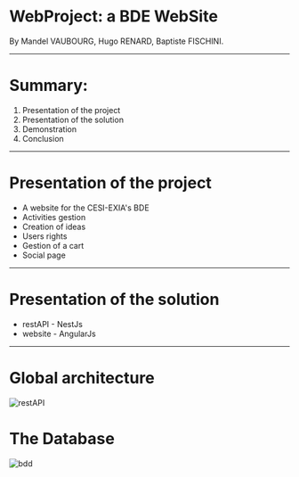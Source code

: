 # WebProject: a BDE WebSite

By Mandel VAUBOURG, Hugo RENARD, Baptiste FISCHINI.

---

# Summary:

1. Presentation of the project
2. Presentation of the solution
3. Demonstration
4. Conclusion

---
# Presentation of the project

* A website for the CESI-EXIA's BDE
* Activities gestion
* Creation of ideas
* Users rights
* Gestion of a cart
* Social page

---
# Presentation of the solution

* restAPI - NestJs
* website  - AngularJs
---

# Global architecture

![restAPI]("./gitpitch/globalmodel")
# The Database

![bdd](https://user-images.githubusercontent.com/7594435/38731510-cbda2802-3f1a-11e8-8559-7d7b55edae17.png)

# 